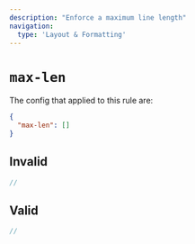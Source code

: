 ```yaml
---
description: "Enforce a maximum line length"
navigation:
  type: 'Layout & Formatting'
---
```


# `max-len`

The config that applied to this rule are:

```json
{
  "max-len": []
}
```

## Invalid

```js invalid
//
```

## Valid

```js valid
//
```
  